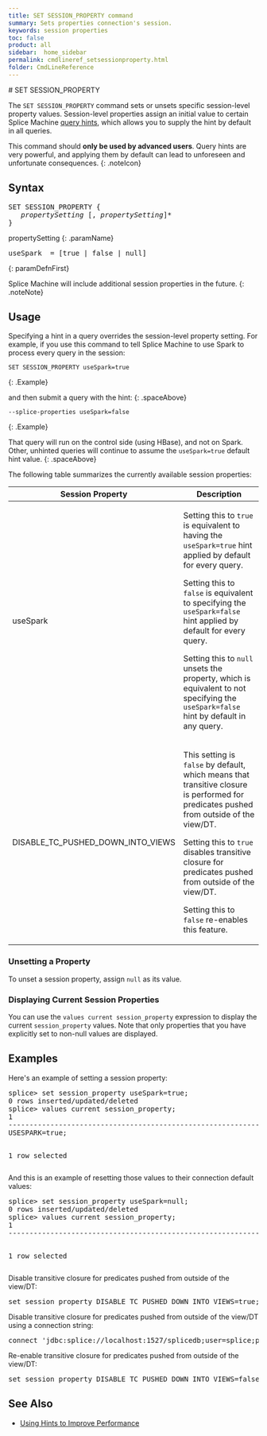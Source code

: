```yaml
---
title: SET SESSION_PROPERTY command
summary: Sets properties connection's session.
keywords: session properties
toc: false
product: all
sidebar:  home_sidebar
permalink: cmdlineref_setsessionproperty.html
folder: CmdLineReference
---
```

<section>
<div class="TopicContent" data-swiftype-index="true" markdown="1">
# SET SESSION_PROPERTY

The `SET SESSION_PROPERTY` command sets or unsets specific session-level property values. Session-level properties assign an initial value to certain Splice Machine [query hints](bestpractices_optimizer_hints.html), which allows you to supply the hint by default in all queries.

This command should __only be used by advanced users__. Query hints are very powerful, and applying them by default can lead to unforeseen and unfortunate consequences.
{: .noteIcon}

## Syntax

<div class="fcnWrapperWide"><pre class="FcnSyntax">
SET SESSION_PROPERTY {
   <em>propertySetting</em> [, <em>propertySetting</em>]*
}</pre>
</div>

<div class="paramList" markdown="1">
propertySetting
{: .paramName}

<div class="fcnWrapperWide"><pre class="FcnSyntax">
useSpark  = [true | false | null]</pre>
</div>
{: paramDefnFirst}
</div>

Splice Machine will include additional session properties in the future.
{: .noteNote}


## Usage

Specifying a hint in a query overrides the session-level property setting. For example, if you use this command to tell Splice Machine to use Spark to process every query in the session:

```
SET SESSION_PROPERTY useSpark=true
```
{: .Example}

and then submit a query with the hint:
{: .spaceAbove}

```
--splice-properties useSpark=false
```
{: .Example}

That query will run on the control side (using HBase), and not on Spark. Other, unhinted queries will continue to assume the `useSpark=true` default hint value.
{: .spaceAbove}

The following table summarizes the currently available session properties:
<table>
    <col />
    <col />
    <thead>
        <tr>
            <th>Session Property</th>
            <th>Description</th>
        </tr>
    </thead>
    <tbody>
        <tr>
            <td class="CodeFont">useSpark</td>
            <td>
                <p>Setting this to <code>true</code> is equivalent to having the <code>useSpark=true</code> hint applied by default for every query.</p>
                <p>Setting this to <code>false</code> is equivalent to specifying the <code>useSpark=false</code> hint applied by default for every query.</p>
                <p>Setting this to <code>null</code> unsets the property, which is equivalent to not specifying the <code>useSpark=false</code> hint by default in any query.</p>
            </td>
        </tr>
        <tr>
            <td class="CodeFont">DISABLE_TC_PUSHED_DOWN_INTO_VIEWS</td>
            <td>
                <p>This setting is <code>false</code> by default, which means that transitive closure is performed for predicates pushed from outside of the view/DT.</p>
                <p>Setting this to <code>true</code> disables transitive closure for predicates pushed from outside of the view/DT.</p>
                <p>Setting this to <code>false</code> re-enables this feature.</p>
            </td>
        </tr>
      </tbody>  
</table>

### Unsetting a Property
To unset a session property, assign `null` as its value.

### Displaying Current Session Properties
You can use the `values current session_property` expression to display the current `session_property` values. Note that only properties that you have explicitly set to non-null values are displayed.

## Examples
Here's an example of setting a session property:

<div class="preWrapperWide" markdown="1"><pre class="Example">
splice> set session_property useSpark=true;
0 rows inserted/updated/deleted
splice> values current session_property;
1
------------------------------------------------------------------
USESPARK=true;

1 row selected</pre>
</div>

And this is an example of resetting those values to their connection default values:

<div class="preWrapperWide" markdown="1"><pre class="Example">
splice> set session_property useSpark=null;
0 rows inserted/updated/deleted
splice> values current session_property;
1
------------------------------------------------------------------


1 row selected</pre>
</div>

Disable transitive closure for predicates pushed from outside of the view/DT:

<div class="preWrapperWide" markdown="1"><pre class="Example">
set session_property DISABLE_TC_PUSHED_DOWN_INTO_VIEWS=true;
</pre></div>

Disable transitive closure for predicates pushed from outside of the view/DT using a connection string:

<div class="preWrapperWide" markdown="1"><pre class="Example">
connect 'jdbc:splice://localhost:1527/splicedb;user=splice;password=admin;disableAdvancedTC=true' as tc_con;
</pre></div>

Re-enable transitive closure for predicates pushed from outside of the view/DT:

<div class="preWrapperWide" markdown="1"><pre class="Example">
set session_property DISABLE_TC_PUSHED_DOWN_INTO_VIEWS=false;
</pre></div>


## See Also
* [Using Hints to Improve Performance](bestpractices_optimizer_hints.html)

</div>
</section>
